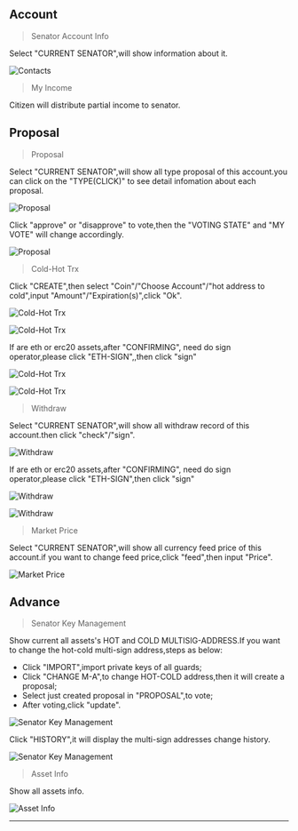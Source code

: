## Account

> Senator Account Info

Select "CURRENT SENATOR",will show information about it.

![Contacts](/img/wallets/hxindicator/senator-account-info.png)

> My Income

Citizen will distribute partial income to senator.

## Proposal

> Proposal

Select "CURRENT SENATOR",will show all type proposal of this account.you can click on the "TYPE(CLICK)" to see detail infomation about each proposal.

![Proposal](/img/wallets/hxindicator/proposal.png)

Click "approve" or "disapprove" to vote,then the "VOTING STATE" and "MY VOTE" will change accordingly.

![Proposal](/img/wallets/hxindicator/approve.png)

> Cold-Hot Trx

Click "CREATE",then select "Coin"/"Choose Account"/"hot address to cold",input "Amount"/"Expiration(s)",click "Ok".

![Cold-Hot Trx](/img/wallets/hxindicator/create-cold-hot-tx.png)

![Cold-Hot Trx](/img/wallets/hxindicator/create-cold-hot-tx1.png)

If are eth or erc20 assets,after "CONFIRMING", need do sign operator,please click "ETH-SIGN",,then click "sign"

![Cold-Hot Trx](/img/wallets/hxindicator/create-cold-hot-tx2.png)

![Cold-Hot Trx](/img/wallets/hxindicator/create-cold-hot-tx3.png)

> Withdraw

Select "CURRENT SENATOR",will show all withdraw record of this account.then click "check"/"sign".

![Withdraw](/img/wallets/hxindicator/authorized-withdraw.png)

If are eth or erc20 assets,after "CONFIRMING", need do sign operator,please click "ETH-SIGN",then click "sign"

![Withdraw](/img/wallets/hxindicator/authorized-withdraw1.png)

![Withdraw](/img/wallets/hxindicator/authorized-withdraw2.png)

> Market Price

Select "CURRENT SENATOR",will show all currency feed price of this account.if you want to change feed price,click "feed",then input "Price".

![Market Price](/img/wallets/hxindicator/martet-price.png)

## Advance

> Senator Key Management

Show current all assets's HOT and COLD MULTISIG-ADDRESS.If you want to change the hot-cold multi-sign address,steps as below:
* Click "IMPORT",import private keys of all guards;
* Click "CHANGE M-A",to change HOT-COLD address,then it will create a proposal;
* Select just created proposal in "PROPOSAL",to vote;
* After voting,click "update".

![Senator Key Management](/img/wallets/hxindicator/senator-key-manage.png)

Click "HISTORY",it will display the multi-sign addresses change history.

![Senator Key Management](/img/wallets/hxindicator/senator-key-manage-history.png)

> Asset Info

Show all assets info.

![Asset Info](/img/wallets/hxindicator/senator-asset-info.png)

---
